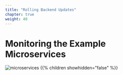 ```yaml
---
title: "Rolling Backend Updates"
chapter: true
weight: 40
---
```


# Monitoring the Example Microservices

![microservices](/images/crystal.svg)
{{% children showhidden="false" %}}
